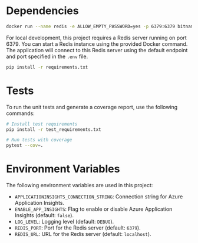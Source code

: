 # Dependencies

```sh
docker run --name redis -e ALLOW_EMPTY_PASSWORD=yes -p 6379:6379 bitnami/redis:6.2
```

For local development, this project requires a Redis server running on port 6379. You can start a Redis instance using the provided Docker command. The application will connect to this Redis server using the default endpoint and port specified in the `.env` file.

```sh
pip install -r requirements.txt
```

# Tests

To run the unit tests and generate a coverage report, use the following commands:

```sh
# Install test requirements
pip install -r test_requirements.txt

# Run tests with coverage
pytest --cov=.
```

# Environment Variables

The following environment variables are used in this project:

- `APPLICATIONINSIGHTS_CONNECTION_STRING`: Connection string for Azure Application Insights.
- `ENABLE_APP_INSIGHTS`: Flag to enable or disable Azure Application Insights (default: `false`).
- `LOG_LEVEL`: Logging level (default: `DEBUG`).
- `REDIS_PORT`: Port for the Redis server (default: `6379`).
- `REDIS_URL`: URL for the Redis server (default: `localhost`).
